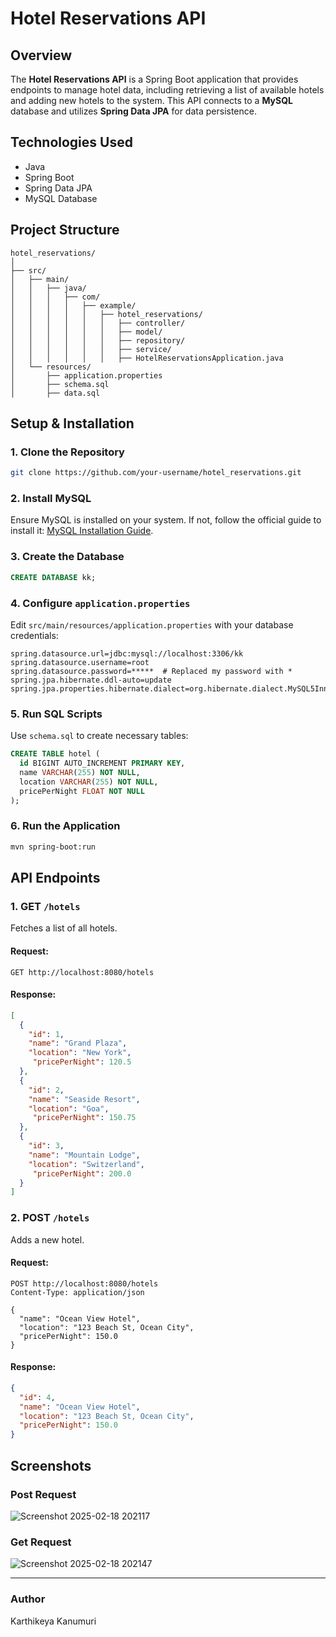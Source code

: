 # Hotel Reservations API

## Overview

The **Hotel Reservations API** is a Spring Boot application that provides endpoints to manage hotel data, including retrieving a list of available hotels and adding new hotels to the system. This API connects to a **MySQL** database and utilizes **Spring Data JPA** for data persistence.

## Technologies Used

- Java 
- Spring Boot 
- Spring Data JPA
- MySQL Database

## Project Structure

```
hotel_reservations/
│
├── src/
│   ├── main/
│   │   ├── java/
│   │   │   ├── com/
│   │   │   │   ├── example/
│   │   │   │   │   ├── hotel_reservations/
│   │   │   │   │   │   ├── controller/
│   │   │   │   │   │   ├── model/
│   │   │   │   │   │   ├── repository/
│   │   │   │   │   │   ├── service/
│   │   │   │   │   │   ├── HotelReservationsApplication.java
│   └── resources/
│       ├── application.properties
│       ├── schema.sql
│       ├── data.sql
```

## Setup & Installation

### 1. Clone the Repository

```bash
git clone https://github.com/your-username/hotel_reservations.git
```

### 2. Install MySQL

Ensure MySQL is installed on your system. If not, follow the official guide to install it: [MySQL Installation Guide](https://dev.mysql.com/doc/refman/8.0/en/installing.html).

### 3. Create the Database

```sql
CREATE DATABASE kk;
```

### 4. Configure `application.properties`

Edit `src/main/resources/application.properties` with your database credentials:

```properties
spring.datasource.url=jdbc:mysql://localhost:3306/kk
spring.datasource.username=root  
spring.datasource.password=*****  # Replaced my password with * 
spring.jpa.hibernate.ddl-auto=update
spring.jpa.properties.hibernate.dialect=org.hibernate.dialect.MySQL5InnoDBDialect
```

### 5. Run SQL Scripts

Use `schema.sql` to create necessary tables:

```sql
CREATE TABLE hotel (
  id BIGINT AUTO_INCREMENT PRIMARY KEY,
  name VARCHAR(255) NOT NULL,
  location VARCHAR(255) NOT NULL,
  pricePerNight FLOAT NOT NULL
);
```

### 6. Run the Application

```bash
mvn spring-boot:run
```

## API Endpoints

### 1. GET `/hotels`

Fetches a list of all hotels.

#### Request:

```http
GET http://localhost:8080/hotels
```

#### Response:

```json
[
  {
    "id": 1,
    "name": "Grand Plaza",
    "location": "New York",
     "pricePerNight": 120.5
  },
  {
    "id": 2,
    "name": "Seaside Resort",
    "location": "Goa",
     "pricePerNight": 150.75
  },
  {
    "id": 3,
    "name": "Mountain Lodge",
    "location": "Switzerland",
     "pricePerNight": 200.0
  }
]
```

### 2. POST `/hotels`

Adds a new hotel.

#### Request:

```http
POST http://localhost:8080/hotels
Content-Type: application/json

{
  "name": "Ocean View Hotel",
  "location": "123 Beach St, Ocean City",
  "pricePerNight": 150.0
}
```

#### Response:

```json
{
  "id": 4,
  "name": "Ocean View Hotel",
  "location": "123 Beach St, Ocean City",
  "pricePerNight": 150.0
}
```

## Screenshots
### Post Request
![Screenshot 2025-02-18 202117](https://github.com/user-attachments/assets/6b7a2703-e84b-448d-8bbf-03984f1f0627)
### Get Request
![Screenshot 2025-02-18 202147](https://github.com/user-attachments/assets/5d7cf58c-20d6-4a34-8dae-ca94430771b3)


---

### Author

Karthikeya Kanumuri

